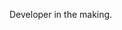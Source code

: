 Developer in the making.

<!---
m3g47r0n/m3g47r0n is a ✨ special ✨ repository because its `README.md` (this file) appears on your GitHub profile.
You can click the Preview link to take a look at your changes.
--->
